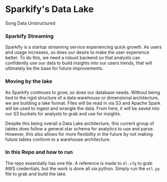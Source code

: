 # Sparkify's Data Lake
Song Data Unstructured

### Sparkify Streaming

Sparkify is a startup streaming service experiencing quick growth. As users and usage increases, so does our desire to make 
the user experience better. To do this, we need a robust backend so that analysts can confidently use our data 
to build insights into our users trends, that will ultimately be the base for future improvements.

### Moving by the lake

As Sparkify continues to grow, so does our database needs. Without being tied to the rigid structure of a data warehouse or dimensional architecture,
we are building a lake format. Files will be read in via S3 and Apache Spark will be used to ingest and wrangle the data. From here, it will be saved
into our S3 buckets for analysts to grab and use for insights.

Despite this being overall a Data Lake architecture, this current group of tables does follow a general star schema for analytics to use and parse.
However, this also allows for more flexibility in the future by not making future tables conform to a warehouse architecture.

### In this Repo and how to run
The repo essentially has one file. A reference is made to `dl.cfg` to grab AWS credentials, but the work is done all via python. Simply run the 
`etl.py` file to grab and build the lake. 
